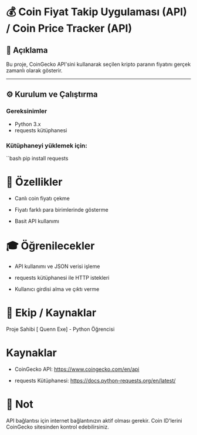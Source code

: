 # 💰 Coin Fiyat Takip Uygulaması (API) / Coin Price Tracker (API)

## 📌 Açıklama

Bu proje, CoinGecko API'sini kullanarak seçilen kripto paranın fiyatını gerçek zamanlı olarak gösterir.

---

## ⚙️ Kurulum ve Çalıştırma

### Gereksinimler

- Python 3.x  
- requests kütüphanesi

### Kütüphaneyi yüklemek için:

``bash
pip install requests

# 🚀 Özellikler
- Canlı coin fiyatı çekme

- Fiyatı farklı para birimlerinde gösterme

- Basit API kullanımı

# 🎓 Öğrenilecekler
- API kullanımı ve JSON verisi işleme

- requests kütüphanesi ile HTTP istekleri

- Kullanıcı girdisi alma ve çıktı verme

# 👥 Ekip / Kaynaklar

Proje Sahibi
[ Quenn Exe] - Python Öğrencisi

# Kaynaklar
- CoinGecko API: https://www.coingecko.com/en/api

- requests Kütüphanesi: https://docs.python-requests.org/en/latest/

# 📌 Not
API bağlantısı için internet bağlantınızın aktif olması gerekir. Coin ID'lerini CoinGecko sitesinden kontrol edebilirsiniz.